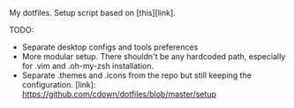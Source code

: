 My dotfiles. Setup script based on [this][link].

TODO:
* Separate desktop configs and tools preferences
* More modular setup. There shouldn't be any hardcoded path, especially for .vim and .oh-my-zsh installation.
* Separate .themes and .icons from the repo but still keeping the configuration.
[link]: https://github.com/cdown/dotfiles/blob/master/setup
